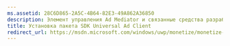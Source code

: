 ```yaml
---
ms.assetid: 28C6D865-2A5C-4B64-82E3-49A862A36850
description: Элемент управления Ad Mediator и связанные средства разработчика доступны в пакете SDK Microsoft Universal Ad Client.
title: Установка пакета SDK Universal Ad Client
redirect_url: https://msdn.microsoft.com/windows/uwp/monetize/monetize-your-app-with-the-microsoft-store-engagement-and-monetization-sdk
---
```



<!--HONumber=Mar16_HO5-->


